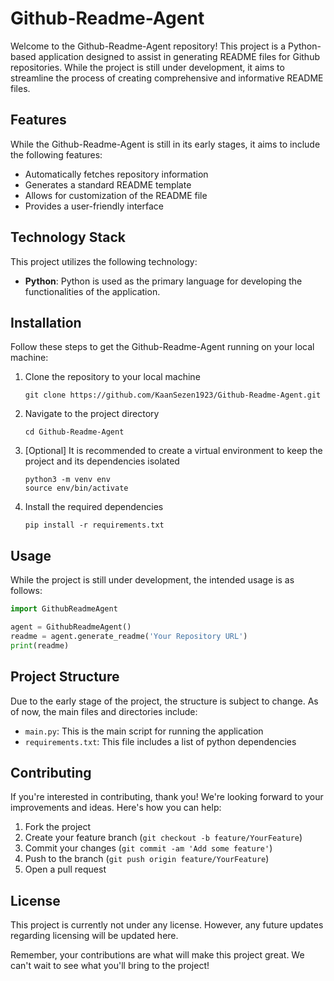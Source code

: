 # Github-Readme-Agent
Welcome to the Github-Readme-Agent repository! This project is a Python-based application designed to assist in generating README files for Github repositories. While the project is still under development, it aims to streamline the process of creating comprehensive and informative README files.

## Features
While the Github-Readme-Agent is still in its early stages, it aims to include the following features:

- Automatically fetches repository information
- Generates a standard README template
- Allows for customization of the README file
- Provides a user-friendly interface

## Technology Stack
This project utilizes the following technology:

- **Python**: Python is used as the primary language for developing the functionalities of the application.

## Installation
Follow these steps to get the Github-Readme-Agent running on your local machine:

1. Clone the repository to your local machine
    ```
    git clone https://github.com/KaanSezen1923/Github-Readme-Agent.git
    ```
2. Navigate to the project directory
    ```
    cd Github-Readme-Agent
    ```
3. [Optional] It is recommended to create a virtual environment to keep the project and its dependencies isolated
    ```
    python3 -m venv env
    source env/bin/activate
    ```
4. Install the required dependencies
    ```
    pip install -r requirements.txt
    ```

## Usage
While the project is still under development, the intended usage is as follows:

```python
import GithubReadmeAgent

agent = GithubReadmeAgent()
readme = agent.generate_readme('Your Repository URL')
print(readme)
```

## Project Structure
Due to the early stage of the project, the structure is subject to change. As of now, the main files and directories include:

- `main.py`: This is the main script for running the application
- `requirements.txt`: This file includes a list of python dependencies 

## Contributing
If you're interested in contributing, thank you! We're looking forward to your improvements and ideas. Here's how you can help:

1. Fork the project
2. Create your feature branch (`git checkout -b feature/YourFeature`)
3. Commit your changes (`git commit -am 'Add some feature'`)
4. Push to the branch (`git push origin feature/YourFeature`)
5. Open a pull request

## License
This project is currently not under any license. However, any future updates regarding licensing will be updated here.

Remember, your contributions are what will make this project great. We can't wait to see what you'll bring to the project!
